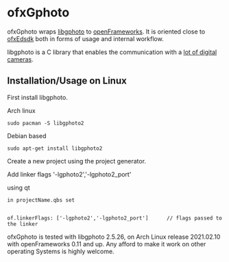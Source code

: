 # ofxGphoto

ofxGphoto wraps [libgphoto](https://github.com/gphoto/libgphoto2) to [openFrameworks](https://openframeworks.cc/). It is oriented close to [ofxEdsdk](https://github.com/kylemcdonald/ofxEdsdk) both in forms of usage and internal workflow.

libgphoto is a C library that enables the communication with a [lot of digital cameras](http://www.gphoto.org/proj/libgphoto2/support.php).

## Installation/Usage on Linux

First install libgphoto.

Arch linux
```
sudo pacman -S libgphoto2 
``` 

Debian based
```
sudo apt-get install libgphoto2
```

Create a new project using the project generator. 

Add linker flags '-lgphoto2','-lgphoto2_port'

using qt
```
in projectName.qbs set


of.linkerFlags: ['-lgphoto2','-lgphoto2_port']      // flags passed to the linker
```

ofxGphoto is tested with libgphoto 2.5.26, on Arch Linux release 2021.02.10 with openFrameworks 0.11 and up. Any afford to make it work on other operating Systems is highly welcome.